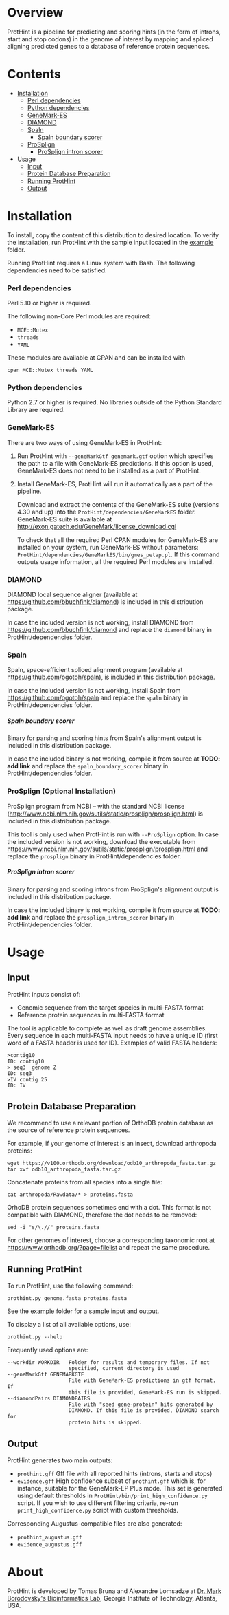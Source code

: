 # Overview

ProtHint is a pipeline for predicting and scoring hints (in the form of
introns, start and stop codons) in the genome of interest by mapping and
spliced aligning predicted genes to a database of reference protein sequences.

# Contents

* [Installation](#installation)
    * [Perl dependencies](#perl-dependencies)
    * [Python dependencies](#python-dependencies)
    * [GeneMark-ES](#genemark-es)
    * [DIAMOND](#diamond)
    * [Spaln](#spaln)
        * [Spaln boundary scorer](#Spaln-boundary-scorer)
    * [ProSplign](#prosplign)
        * [ProSplign intron scorer](#prosplign-intron-scorer)
* [Usage](#usage)
    * [Input](#input)
    * [Protein Database Preparation](#protein-database-preparation)
    * [Running ProtHint](#running-prothint)
    * [Output](#output)


# Installation

To install, copy the content of this distribution to desired location. To verify
the installation, run ProtHint with the sample input located in the [example](example)
folder.

Running ProtHint requires a Linux system with Bash. The following dependencies
need to be satisfied.

### Perl dependencies

Perl 5.10 or higher is required.

The following non-Core Perl modules are required:

* `MCE::Mutex`
* `threads`
* `YAML`

These modules are available at CPAN and can be installed with

    cpan MCE::Mutex threads YAML

### Python dependencies

Python 2.7 or higher is required. No libraries outside of the Python Standard
Library are required.

### GeneMark-ES

There are two ways of using GeneMark-ES in ProtHint:

1.  Run ProtHint with `--geneMarkGtf genemark.gtf` option which specifies the
    path to a file with GeneMark-ES predictions. If this option is used,
    GeneMark-ES does not need to be installed as a part of ProtHint.

2.  Install GeneMark-ES, ProtHint will run it automatically as a part of the pipeline.

    Download and extract the contents of the GeneMark-ES suite (versions 4.30 and
    up) into the `ProtHint/dependencies/GeneMarkES` folder. GeneMark-ES suite is
    available at http://exon.gatech.edu/GeneMark/license_download.cgi
 
    To check that all the required Perl CPAN modules for GeneMark-ES are installed on
    your system, run GeneMark-ES without parameters:
    `ProtHint/dependencies/GeneMarkES/bin/gmes_petap.pl`. If this command
    outputs usage information, all the required Perl modules are
    installed.


### DIAMOND

DIAMOND local sequence aligner (available at
https://github.com/bbuchfink/diamond) is included in this distribution
package.

In case the included version is not working, install DIAMOND from
https://github.com/bbuchfink/diamond and replace the `diamond` binary in
ProtHint/dependencies folder.

### Spaln

Spaln, space-efficient spliced alignment program (available at
https://github.com/ogotoh/spaln),  is included in this distribution package.

In case the included version is not working, install Spaln from
https://github.com/ogotoh/spaln and replace the `spaln` binary in
ProtHint/dependencies folder.

##### Spaln boundary scorer

Binary for parsing and scoring hints from Spaln's alignment output is included
in this distribution package.

In case the included binary is not working, compile it from source at
**TODO: add link** and replace the `spaln_boundary_scorer` binary
in ProtHint/dependencies folder.

### ProSplign (Optional Installation)

ProSplign program from NCBI – with the standard NCBI license
(http://www.ncbi.nlm.nih.gov/sutils/static/prosplign/prosplign.html) is
included in this distribution package.

This tool is only used when ProtHint is run with `--ProSplign` option. In
case the included version is not working, download the executable from
https://www.ncbi.nlm.nih.gov/sutils/static/prosplign/prosplign.html and
replace the `prosplign` binary in ProtHint/dependencies folder.

##### ProSplign intron scorer

Binary for parsing and scoring introns from ProSplign's alignment output is included
in this distribution package.

In case the included binary is not working, compile it from source at
**TODO: add link** and replace the `prosplign_intron_scorer` binary
in ProtHint/dependencies folder.

# Usage

## Input

ProtHint inputs consist of:

* Genomic sequence from the target species in multi-FASTA format
* Reference protein sequences in multi-FASTA format

The tool is applicable to complete as well as draft genome assemblies. Every
sequence in each multi-FASTA input needs to have a unique ID (first word of
a FASTA header is used for ID). Examples of valid FASTA headers:

    >contig10
    ID: contig10
    > seq3  genome Z
    ID: seq3
    >IV contig 25
    ID: IV


## Protein Database Preparation

We recommend to use a relevant portion of OrthoDB protein database as the
source of reference protein sequences.

For example, if your genome of interest is an insect, download arthropoda
proteins:

    wget https://v100.orthodb.org/download/odb10_arthropoda_fasta.tar.gz
    tar xvf odb10_arthropoda_fasta.tar.gz

Concatenate proteins from all species into a single file:

    cat arthropoda/Rawdata/* > proteins.fasta

OrhoDB protein sequences sometimes end with a dot. This format is not
compatible with DIAMOND, therefore the dot needs to be removed:

    sed -i "s/\.//" proteins.fasta

For other genomes of interest, choose a corresponding taxonomic root at
https://www.orthodb.org/?page=filelist and repeat the same procedure.

## Running ProtHint

To run ProtHint, use the following command:

    prothint.py genome.fasta proteins.fasta

See the [example](example) folder for a sample input and output.


To display a list of all available options, use:

    prothint.py --help

Frequently used options are:

    --workdir WORKDIR   Folder for results and temporary files. If not
                        specified, current directory is used
    --geneMarkGtf GENEMARKGTF
                        File with GeneMark-ES predictions in gtf format. If
                        this file is provided, GeneMark-ES run is skipped.
    --diamondPairs DIAMONDPAIRS
                        File with "seed gene-protein" hits generated by
                        DIAMOND. If this file is provided, DIAMOND search for
                        protein hits is skipped.


## Output

ProtHint generates two main outputs:

* `prothint.gff` Gff file with all reported hints (introns, starts and stops)
* `evidence.gff` High confidence subset of `prothint.gff` which is, for instance,
                 suitable for the GeneMark-EP Plus mode. This set is generated
                 using default thresholds in `ProtHint/bin/print_high_confidence.py`
                 script. If you wish to use different filtering criteria, re-run
                 `print_high_confidence.py` script with custom thresholds.

Corresponding Augustus-compatible files are also generated:
* `prothint_augustus.gff`
* `evidence_augustus.gff`

# About

ProtHint is developed by Tomas Bruna and Alexandre Lomsadze at [Dr. Mark
Borodovsky's Bioinformatics Lab](http://exon.gatech.edu/GeneMark/), Georgia
Institute of Technology, Atlanta, USA.
